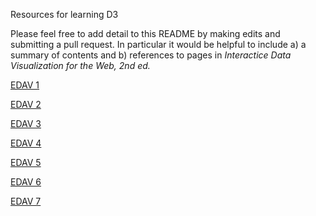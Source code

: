 Resources for learning D3

Please feel free to add detail to this README by making edits and submitting a pull request. In particular it would be helpful to include a) a summary of contents and b) references to pages in *Interactice Data Visualization for the Web, 2nd ed.*

[EDAV 1](EDAV1Notes.md)

[EDAV 2](EDAV2Notes.md)

[EDAV 3](EDAV3Notes.md)

[EDAV 4](EDAV4Notes.md)

[EDAV 5](EDAV5Notes.md)

[EDAV 6](EDAV6Notes.md)

[EDAV 7](EDAV7Notes.md)
